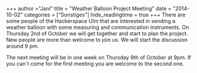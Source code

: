 +++
author ="Jani"
title = "Weather Balloon Project Meeting"
date = "2014-10-02"
categories = ["Sonstiges"]
hide_readingtime = true
+++
There are some people of the Hackerspace Ulm that are interested in sending a weather balloon with some measuring and communication instruments. On Thursday 2nd of October we will get together and start to plan the project. New people are more than welcome to join us. We will start the discussion around 9 pm.

The next meeting will be in one week on Thursday 9th of October at 9pm. If you can´t come for the first meeting you are welcome to the second one.
